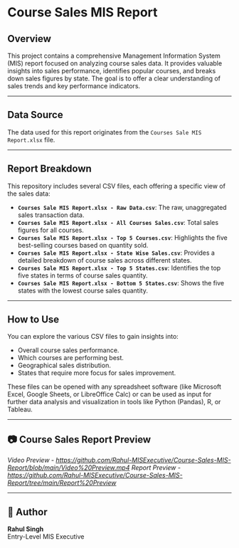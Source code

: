 # Course Sales MIS Report

## Overview

This project contains a comprehensive Management Information System (MIS) report focused on analyzing course sales data. It provides valuable insights into sales performance, identifies popular courses, and breaks down sales figures by state. The goal is to offer a clear understanding of sales trends and key performance indicators.

---

## Data Source

The data used for this report originates from the `Courses Sale MIS Report.xlsx` file.

---

## Report Breakdown

This repository includes several CSV files, each offering a specific view of the sales data:

* **`Courses Sale MIS Report.xlsx - Raw Data.csv`**: The raw, unaggregated sales transaction data.
* **`Courses Sale MIS Report.xlsx - All Courses Sales.csv`**: Total sales figures for all courses.
* **`Courses Sale MIS Report.xlsx - Top 5 Courses.csv`**: Highlights the five best-selling courses based on quantity sold.
* **`Courses Sale MIS Report.xlsx - State Wise Sales.csv`**: Provides a detailed breakdown of course sales across different states.
* **`Courses Sale MIS Report.xlsx - Top 5 States.csv`**: Identifies the top five states in terms of course sales quantity.
* **`Courses Sale MIS Report.xlsx - Bottom 5 States.csv`**: Shows the five states with the lowest course sales quantity.

---

## How to Use

You can explore the various CSV files to gain insights into:

* Overall course sales performance.
* Which courses are performing best.
* Geographical sales distribution.
* States that require more focus for sales improvement.

These files can be opened with any spreadsheet software (like Microsoft Excel, Google Sheets, or LibreOffice Calc) or can be used as input for further data analysis and visualization in tools like Python (Pandas), R, or Tableau.

---

## 📷  Course Sales Report Preview

*Video Preview - https://github.com/Rahul-MISExecutive/Course-Sales-MIS-Report/blob/main/Video%20Preview.mp4*
*Report Preview - https://github.com/Rahul-MISExecutive/Course-Sales-MIS-Report/tree/main/Report%20Preview*

---

## 🔗 Author

**Rahul Singh**  
Entry-Level MIS Executive
